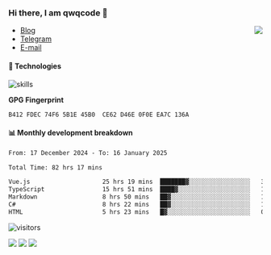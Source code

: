 <!--![](https://user-images.githubusercontent.com/22412567/89914023-fb3a6e80-dc26-11ea-82ba-5ed80e2ffb69.jpg)-->

### Hi there, I am qwqcode 👋

<img src="https://github-readme-stats.mrdulin.vercel.app/api?username=qwqcode&count_private=true&show_icons=true&hide_border=true&icon_color=586069&title_color=0366d6" align="right">

- [Blog](https://qwqaq.com/)
- [Telegram](https://t.me/qwqcode)
- [E-mail](mailto:qwqcode@gmail.com)

#### 🔧 Technologies

![skills](https://skillicons.dev/icons?i=go,ts,cs,js,java,php,py,regex,docker,git,svelte,sass,vue,nuxtjs,webpack,vite,laravel,electron,redis,vscode,visualstudio,idea,androidstudio,figma,ai,ps,pr,powershell,vim,bash&theme=light)

**GPG Fingerprint**

```
B412 FDEC 74F6 5B1E 45B0  CE62 D46E 0F0E EA7C 136A
```

#### 📊 Monthly development breakdown

<!--START_SECTION:waka-->

```txt
From: 17 December 2024 - To: 16 January 2025

Total Time: 82 hrs 17 mins

Vue.js                    25 hrs 19 mins  ███████▓░░░░░░░░░░░░░░░░░   30.78 %
TypeScript                15 hrs 51 mins  ████▓░░░░░░░░░░░░░░░░░░░░   19.26 %
Markdown                  8 hrs 50 mins   ██▓░░░░░░░░░░░░░░░░░░░░░░   10.75 %
C#                        8 hrs 22 mins   ██▓░░░░░░░░░░░░░░░░░░░░░░   10.17 %
HTML                      5 hrs 23 mins   █▓░░░░░░░░░░░░░░░░░░░░░░░   06.55 %
```

<!--END_SECTION:waka-->

![visitors](https://visitor-badge.laobi.icu/badge?page_id=qwqcode.visitor-badge)

<p>
  <img src="https://api.githubtrends.io/user/svg/qwqcode/langs?time_range=one_year&theme=classic" />
  <img src="https://api.githubtrends.io/user/svg/qwqcode/repos?time_range=one_year&theme=classic" />
  <img src="https://github-readme-stats.vercel.app/api/top-langs?username=qwqcode&show_icons=true&locale=en&layout=compact&hide=html&langs_count=20" />
</p>
